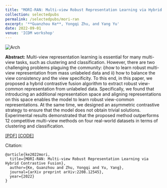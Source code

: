 ```yaml
---
title: "MORI-RAN: Multi-view Robust Representation Learning via Hybrid Contrastive Fusion"
collection: selectedpubs
permalink: /selectedpubs/mori-ran
excerpt: '**Guanzhou Ke**, Yongqi Zhu, and Yang Yu'
date: 2022-09-01
venue: 'ICDM workshop'
---
```


![Arch](https://ihades.cn/images/mori-ran-arch.png)


**Abstract:** Multi-view representation learning is essential for many multi-view tasks, such as clustering and classification. However, there are two challenging problems plaguing the community: i)how to learn robust multi-view representation from mass unlabeled data and ii) how to balance the view consistency and the view specificity. To this end, in this paper, we proposed a hybrid contrastive fusion algorithm to extract robust view-common representation from unlabeled data. Specifically, we found that introducing an additional representation space and aligning representations on this space enables the model to learn robust view-common representations. At the same time, we designed an asymmetric contrastive strategy to ensure that the model does not obtain trivial solutions. Experimental results demonstrated that the proposed method outperforms 12 competitive multi-view methods on four real-world datasets in terms of clustering and classification. 

[\[PDF\]](https://arxiv.org/pdf/2208.12545) [\[CODE\]](https://github.com/Guanzhou-Ke/mori-ran)

Citation:

```
@article{ke2022mori,
  title={MORI-RAN: Multi-view Robust Representation Learning via Hybrid Contrastive Fusion},
  author={Ke, Guanzhou and Zhu, Yongqi and Yu, Yang},
  journal={arXiv preprint arXiv:2208.12545},
  year={2022}
}
```
